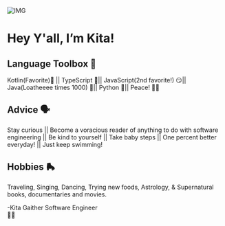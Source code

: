 ![IMG](https://media.licdn.com/dms/image/D4E16AQGLqxJbF-_ycA/profile-displaybackgroundimage-shrink_350_1400/0/1674971208308?e=1680739200&v=beta&t=6Sz22LG_MPPhI1u8txAY11xeiFhd4yELgaRQtTM-fiw)

# Hey Y'all, I’m Kita!

## Language Toolbox 🧰 
Kotlin(Favorite)💙 ||
TypeScript 🤔||
JavaScript(2nd favorite!) 😏||
Java(Loatheeee times 1000) 😤||
Python 🎉||
Peace! ✌🏽

## Advice 🗣
Stay curious ||
Become a voracious reader of anything to do with software engineering ||
Be kind to yourself ||
Take baby steps ||
One percent better everyday! ||
Just keep swimming!

## Hobbies 🛼
Traveling,
Singing, 
Dancing, 
Trying new foods,
Astrology, 
& Supernatural books, documentaries and movies.

-Kita Gaither 
Software Engineer  
💪🏾


